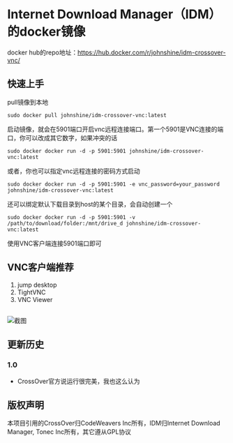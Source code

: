 # Internet Download Manager（IDM）的docker镜像

docker hub的repo地址：https://hub.docker.com/r/johnshine/idm-crossover-vnc/


## 快速上手

pull镜像到本地

`sudo docker pull johnshine/idm-crossover-vnc:latest`

启动镜像，就会在5901端口开启vnc远程连接端口。第一个5901是VNC连接的端口，你可以改成其它数字，如果冲突的话

`sudo docker docker run -d -p 5901:5901 johnshine/idm-crossover-vnc:latest`

或者，你也可以指定vnc远程连接的密码方式启动

`sudo docker docker run -d -p 5901:5901 -e vnc_password=your_password johnshine/idm-crossover-vnc:latest`

还可以绑定默认下载目录到host的某个目录，会自动创建一个

`sudo docker docker run -d -p 5901:5901 -v /path/to/download/folder:/mnt/drive_d johnshine/idm-crossover-vnc:latest`

使用VNC客户端连接5901端口即可

## VNC客户端推荐

1. jump desktop
2. TightVNC
3. VNC Viewer

##    

![截图](https://raw.githubusercontent.com/john-shine/Docker-CodeWeavers_CrossOver-VNC/master/Internet%20Download%20Manager/screenshot/1.png)

## 更新历史

### 1.0
+ CrossOver官方说运行很完美，我也这么认为

## 版权声明

本项目引用的CrossOver归CodeWeavers Inc所有，IDM归Internet Download Manager, Tonec Inc所有，其它遵从GPL协议
